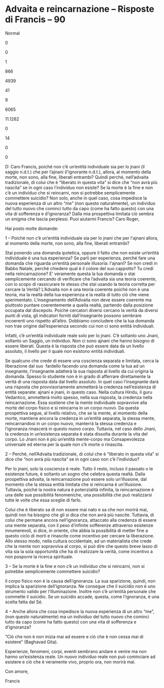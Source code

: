 # Advaita e reincarnazione – Risposte di Francis – 90

 

Normal

0

0

1

866

4939

41

9

6065

11.1282

0

14

0

0

 

  
D: Caro Francis, poich&eacute; non c&rsquo;&egrave; un&rsquo;entit&agrave; individuale sia per lo jnani (il saggio n.d.t.) che per l&rsquo;ajnani (l&rsquo;ignorante n.d.t.), allora, al momento della morte, non sono, alla fine, liberati entrambi? Quindi perch&eacute;, nell&rsquo;advaita tradizionale, di colui che &egrave; &ldquo;liberato in questa vita&rdquo; si dice che &ldquo;non avr&agrave; pi&ugrave; nascita&rdquo; se in ogni caso l&rsquo;individuo non esiste? Se la morte &egrave; la fine e non c&rsquo;&egrave; un individuo che si reincarni, non si potrebbe semplicemente commettere suicidio? Non solo, anche in quel caso, cosa impedisce la nuova esperienza di un altro &ldquo;me&rdquo; (non questo naturalmente), un individuo del tutto nuovo che cominci tutto da capo (come ha fatto questo) con una vita di sofferenza e d&rsquo;ignoranza? Dalla mia prospettiva limitata ci&ograve; sembra un enigma che lascia perplessi. Puoi aiutarmi Francis?
Caro Roger,

Hai posto molte domande:

1 &ndash; Poich&eacute; non c&rsquo;&egrave; un&rsquo;entit&agrave; individuale sia per lo jnani che per l'ajnani allora, al momento della morte, non sono, alla fine, liberati entrambi?

Stai ponendo una domanda ipotetica, oppure il fatto che non esiste un&rsquo;entit&agrave; individuale &egrave; una tua esperienza? Se parli per esperienza, perch&eacute; fare una domanda che riguarda un&rsquo;entit&agrave; personale illusoria: l'ajnani? Se non credi in Babbo Natale, perch&eacute; chiedere qual &egrave; il colore del suo cappotto? Tu credi nella reincarnazione? E&rsquo; veramente questa la tua domanda o stai semplicemente cercando di verificare che l&rsquo;advaita sia una teoria coerente, con lo scopo di rassicurare te stesso che stai usando la teoria corretta per cercare la Verit&agrave;? L&rsquo;Advaita non &egrave; una teoria coerente poich&eacute; non &egrave; una teoria, ma la realt&agrave; della tua esperienza e la realt&agrave; di tutto ci&ograve; che viene sperimentato. L&rsquo;insegnamento dell&rsquo;Advaita non deve essere coerente ma piuttosto puntare coerentemente a quella realt&agrave;, partendo dalla posizione occupata dal discepolo. Poich&eacute; cercatori diversi cercano la verit&agrave; da diversi punti di vista, gli indicatori forniti dall&rsquo;insegnante possono sembrare incoerenti uno rispetto all&rsquo;altro. Dobbiamo concludere che la tua domanda non trae origine dall&rsquo;esperienza secondo cui non ci sono entit&agrave; individuali.

Infatti, c&rsquo;&egrave; un&rsquo;entit&agrave; individuale reale solo per lo jnani. C&rsquo;&egrave; soltanto uno Jnani, soltanto un Saggio, un individuo. Non ci sono ajnani che hanno bisogno di essere liberati. Questa &egrave; la risposta che pu&ograve; essere data da un livello assoluto, il livello per il quale non esistono entit&agrave; individuali.

Se qualcuno che crede di essere una coscienza separata e limitata, cerca la liberazione dal suo&nbsp; fardello facendo una domanda come la tua ad un insegnante, l&rsquo;insegnante adatter&agrave; la sua risposta al livello da cui origina la domanda. Spesso lo studente non &egrave; in grado di afferrare direttamente la verit&agrave; di una risposta data dal livello assoluto. In quel caso l&rsquo;insegnante dar&agrave; una risposta che provvisoriamente ammetter&agrave; la credenza nell&rsquo;esistenza di entit&agrave; separate: ajnani e jnani, in questo caso. Nella cultura Hindu, il guru Vedantico, ammetter&agrave; molto spesso, nella sua risposta, la credenza nella reincarnazione. Essa sostiene che la mente individuale sopravvive alla morte del corpo fisico e si reincarna in un corpo nuovo. Da questa prospettiva segue, al livello relativo, che se la mente, al momento della morte, mantiene ancora la credenza in un&rsquo;entit&agrave; separata, la stessa mente, reincarnandosi in un corpo nuovo, manterr&agrave; la stessa credenza e l&rsquo;ignoranza rinascer&agrave; in questo nuovo corpo. Tuttavia, nel caso dello Jnani, la credenza in un&rsquo;esistenza separata &egrave; stata dissolta durante la vita del corpo. Lo Jnani non &egrave; pi&ugrave; un&rsquo;entit&agrave; mente-corpo ma Consapevolezza universale ed eterna per la quale non c&rsquo;&egrave; morte o rinascita.

2 &ndash; Perch&eacute;, nell&rsquo;Advaita tradizionale, di colui che &egrave; &ldquo;liberato in questa vita&rdquo; si dice che &ldquo;non avr&agrave; pi&ugrave; nascita&rdquo; se in ogni caso non c&rsquo;&egrave; l&rsquo;individuo?

Per lo jnani, solo la coscienza &egrave; reale. Tutto il resto, incluso il passato o le esistenze future, &egrave; soltanto un sogno che celebra questa realt&agrave;. Dalla prospettiva advaita, la reincarnazione pu&ograve; essere solo un&rsquo;illusione, dal momento che la stessa entit&agrave; limitata che si reincarna &egrave; un&rsquo;illusione. Tuttavia, poich&eacute; la nostra natura &egrave; potenzialit&agrave; infinita, la reincarnazione &egrave; una delle sue possibilit&agrave; fenomeniche, una possibilit&agrave; che pu&ograve; realizzarsi tutte le volte che essa sceglie di farlo.

Colui che &egrave; liberato sa di non essere mai nato e sa che non morir&agrave; mai, quindi non ha bisogno che gli si dica che non avr&agrave; pi&ugrave; nascite. Tuttavia, di colui che permane ancora nell&rsquo;ignoranza, attaccato alla credenza di essere una mente separata, con il peso d&rsquo;infinite sofferenze attraverso esistenze innumerevoli, si dice, in oriente, che abbia la possibilit&agrave; di metter fine a questo ciclo di morti e rinascite come incentivo per cercare la liberazione. Allo stesso modo, nella cultura occidentale, ad un materialista che crede che la mente non sopravviva al corpo, si pu&ograve; dire che questo breve lasso di vita sia la sola opportunit&agrave; che ha di realizzare la verit&agrave;, come incentivo a non posporre la ricerca spirituale.

3 &ndash; Se la morte &egrave; la fine e non c&rsquo;&egrave; un individuo che si reincarni, non si potrebbe semplicemente commettere suicidio?

Il corpo fisico non &egrave; la causa dell&rsquo;ignoranza. La sua sparizione, quindi, non implica la sparizione dell&rsquo;ignoranza. Ne consegue che il suicidio non &egrave; uno strumento valido per l&rsquo;illuminazione. Inoltre non c&rsquo;&egrave; un&rsquo;entit&agrave; personale che commette il suicidio. Se un suicidio accade, questa, come l&rsquo;ignoranza, &egrave; una scelta fatta dal S&eacute;.

4 &ndash; Anche allora che cosa impedisce la nuova esperienza di un altro &ldquo;me&rdquo;, (non questo naturalmente) ma un individuo del tutto nuovo che cominci tutto da capo (come ha fatto questo) con una vita di sofferenza e d&rsquo;ignoranza?

&ldquo;Ci&ograve; che non &egrave; non inizia mai ad essere e ci&ograve; che &egrave; non cessa mai di esistere&rdquo; (Baghavad Gita).

Esperienze, fenomeni, corpi, eventi sembrano andare e venire ma non hanno un&rsquo;esistenza reale. Un nuovo individuo reale non pu&ograve; cominciare ad esistere e ci&ograve; che &egrave; veramente vivo, proprio ora, non morir&agrave; mai.

Con amore,  

Francis

